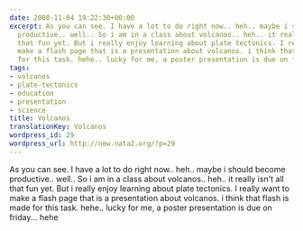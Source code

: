 ```yaml
---
date: 2000-11-04 19:22:30+00:00
excerpt: As you can see. I have a lot to do right now.. heh.. maybe i should become
  productive.. well.. So i am in a class about volcanos.. heh.. it really isn't all
  that fun yet. But i really enjoy learning about plate tectonics. I really want to
  make a flash page that is a presentation about volcanos. i think that flash is made
  for this task. hehe.. lucky for me, a poster presentation is due on friday....
tags:
- volcanos
- plate-tectonics
- education
- presentation
- science
title: Volcanos
translationKey: Volcanos
wordpress_id: 29
wordpress_url: http://new.nata2.org/?p=29
---
```


As you can see. I have a lot to do right now.. heh.. maybe i should become productive.. well.. So i am in a class about volcanos.. heh.. it really isn't all that fun yet. But i really enjoy learning about plate tectonics. I really want to make a flash page that is a presentation about volcanos. i think that flash is made for this task. hehe.. lucky for me, a poster presentation is due on friday... hehe